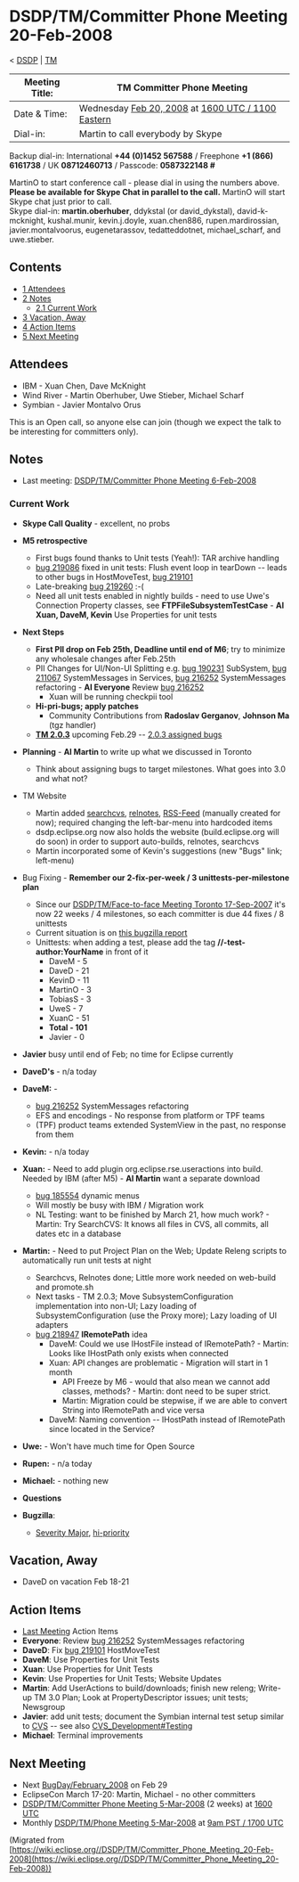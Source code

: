 

DSDP/TM/Committer Phone Meeting 20-Feb-2008
===========================================

< [DSDP](https://wiki.eclipse.org/DSDP "DSDP")‎ | [TM](./TM "DSDP/TM")

| Meeting Title: | **TM Committer Phone Meeting** |
| --- | --- |
| Date & Time: | Wednesday [Feb 20, 2008](./index.php?title=Feb_20,_2008&action=edit&redlink=1 "Feb 20, 2008 (page does not exist)") at [1600 UTC / 1100 Eastern](http://www.timeanddate.com/worldclock/meetingdetails.html?year=2008&month=2&day=20&hour=16&min=00&sec=0&p1=224&p2=159&p3=250&p4=136&p5=223&iv=1800) |
| Dial-in: | Martin to call everybody by Skype |

Backup dial-in: International **+44 (0)1452 567588** / Freephone **+1 (866) 6161738** / UK **08712460713** / Passcode: **0587322148 #**

MartinO to start conference call - please dial in using the numbers above.  
**Please be available for Skype Chat in parallel to the call.** MartinO will start Skype chat just prior to call.  
Skype dial-in: **martin.oberhuber**, ddykstal (or david\_dykstal), david-k-mcknight, kushal.munir, kevin.j.doyle, xuan.chen886, rupen.mardirossian, javier.montalvoorus, eugenetarassov, tedatteddotnet, michael\_scharf, and uwe.stieber.  

Contents
--------

*   [1 Attendees](#Attendees)
*   [2 Notes](#Notes)
    *   [2.1 Current Work](#Current-Work)
*   [3 Vacation, Away](#Vacation.2C-Away)
*   [4 Action Items](#Action-Items)
*   [5 Next Meeting](#Next-Meeting)

Attendees
---------

*   IBM - Xuan Chen, Dave McKnight
*   Wind River - Martin Oberhuber, Uwe Stieber, Michael Scharf
*   Symbian - Javier Montalvo Orus

This is an Open call, so anyone else can join (though we expect the talk to be interesting for committers only).

Notes
-----

*   Last meeting: [DSDP/TM/Committer Phone Meeting 6-Feb-2008](./Committer_Phone_Meeting_6-Feb-2008 "DSDP/TM/Committer Phone Meeting 6-Feb-2008")

### Current Work

*   **Skype Call Quality** \- excellent, no probs
*   **M5 retrospective**
    *   First bugs found thanks to Unit tests (Yeah!): TAR archive handling
    *   [bug 219086](https://bugs.eclipse.org/bugs/show_bug.cgi?id=219086) fixed in unit tests: Flush event loop in tearDown -- leads to other bugs in HostMoveTest, [bug 219101](https://bugs.eclipse.org/bugs/show_bug.cgi?id=219101)
    *   Late-breaking [bug 219260](https://bugs.eclipse.org/bugs/show_bug.cgi?id=219260) :-(
    *   Need all unit tests enabled in nightly builds - need to use Uwe's Connection Property classes, see **FTPFileSubsystemTestCase** \- **AI Xuan, DaveM, Kevin** Use Properties for unit tests
*   **Next Steps**
    *   **First PII drop on Feb 25th, Deadline until end of M6**; try to minimize any wholesale changes after Feb.25th
    *   PII Changes for UI/Non-UI Splitting e.g. [bug 190231](https://bugs.eclipse.org/bugs/show_bug.cgi?id=190231) SubSystem, [bug 211067](https://bugs.eclipse.org/bugs/show_bug.cgi?id=211067) SystemMessages in Services, [bug 216252](https://bugs.eclipse.org/bugs/show_bug.cgi?id=216252) SystemMessages refactoring - **AI Everyone** Review [bug 216252](https://bugs.eclipse.org/bugs/show_bug.cgi?id=216252)
        *   Xuan will be running checkpii tool
    *   **Hi-pri-bugs; apply patches**
        *   Community Contributions from **Radoslav Gerganov**, **Johnson Ma** (tgz handler)
    *   **[TM 2.0.3](./TM_2.0_Ramp_down_Plan_for_Europa#Ramp_down_for_Europa_SR2_.2829-Feb-2007.29 "TM 2.0 Ramp down Plan for Europa")** upcoming Feb.29 -- [2.0.3 assigned bugs](https://bugs.eclipse.org/bugs/buglist.cgi?query_format=advanced&classification=DSDP&product=Target+Management&target_milestone=2.0.3&cmdtype=doit)
*   **Planning** \- **AI Martin** to write up what we discussed in Toronto
    *   Think about assigning bugs to target milestones. What goes into 3.0 and what not?
*   TM Website
    *   Martin added [searchcvs](http://dsdp.eclipse.org/dsdp/tm/searchcvs.php?q=&project=0), [relnotes](http://dsdp.eclipse.org/dsdp/tm/news/relnotes.php?project=rse&version=HEAD), [RSS-Feed](http://dsdp.eclipse.org/dsdp/tm/feeds/builds-rse.xml) (manually created for now); required changing the left-bar-menu into hardcoded items
    *   dsdp.eclipse.org now also holds the website (build.eclipse.org will do soon) in order to support auto-builds, relnotes, searchcvs
    *   Martin incorporated some of Kevin's suggestions (new "Bugs" link; left-menu)
*   Bug Fixing - **Remember our 2-fix-per-week / 3 unittests-per-milestone plan**
    *   Since our [DSDP/TM/Face-to-face Meeting Toronto 17-Sep-2007](./Face-to-face_Meeting_Toronto_17-Sep-2007 "DSDP/TM/Face-to-face Meeting Toronto 17-Sep-2007") it's now 22 weeks / 4 milestones, so each committer is due 44 fixes / 8 unittests
    *   Current situation is on [this bugzilla report](https://bugs.eclipse.org/bugs/report.cgi?x_axis_field=&y_axis_field=assigned_to&z_axis_field=&query_format=report-table&classification=DSDP&product=Target+Management&bug_status=RESOLVED&bug_status=VERIFIED&bug_status=CLOSED&chfieldfrom=2007-09-17&chfieldto=Now&chfield=bug_status&chfieldvalue=RESOLVED&format=table&action=wrap&negate0=1&field0-0-0=resolution&type0-0-0=equals&value0-0-0=DUPLICATE)
    *   Unittests: when adding a test, please add the tag **//-test-author:YourName** in front of it
        *   DaveM - 5
        *   DaveD - 21
        *   KevinD - 11
        *   MartinO - 3
        *   TobiasS - 3
        *   UweS - 7
        *   XuanC - 51
        *   **Total - 101**
        *   Javier - 0
*   **Javier** busy until end of Feb; no time for Eclipse currently
*   **DaveD's** \- n/a today
*   **DaveM:** -
    *   [bug 216252](https://bugs.eclipse.org/bugs/show_bug.cgi?id=216252) SystemMessages refactoring
    *   EFS and encodings - No response from platform or TPF teams
    *   (TPF) product teams extended SystemView in the past, no response from them
*   **Kevin:** \- n/a today
*   **Xuan:** \- Need to add plugin org.eclipse.rse.useractions into build. Needed by IBM (after M5) - **AI Martin** want a separate download
    *   [bug 185554](https://bugs.eclipse.org/bugs/show_bug.cgi?id=185554) dynamic menus
    *   Will mostly be busy with IBM / Migration work
    *   NL Testing: want to be finished by March 21, how much work? - Martin: Try SearchCVS: It knows all files in CVS, all commits, all dates etc in a database
*   **Martin:** \- Need to put Project Plan on the Web; Update Releng scripts to automatically run unit tests at night
    *   Searchcvs, Relnotes done; Little more work needed on web-build and promote.sh
    *   Next tasks - TM 2.0.3; Move SubsystemConfiguration implementation into non-UI; Lazy loading of SubsystemConfiguration (use the Proxy more); Lazy loading of UI adapters
    *   [bug 218947](https://bugs.eclipse.org/bugs/show_bug.cgi?id=218947) **IRemotePath** idea
        *   DaveM: Could we use IHostFile instead of IRemotePath? - Martin: Looks like IHostPath only exists when connected
        *   Xuan: API changes are problematic - Migration will start in 1 month
            *   API Freeze by M6 - would that also mean we cannot add classes, methods? - Martin: dont need to be super strict.
            *   Martin: Migration could be stepwise, if we are able to convert String into IRemotePath and vice versa
        *   DaveM: Naming convention -- IHostPath instead of IRemotePath since located in the Service?
*   **Uwe:** \- Won't have much time for Open Source
*   **Rupen:** \- n/a today
*   **Michael:** \- nothing new
*   **Questions**

*   **Bugzilla**:
    *   [Severity Major](https://bugs.eclipse.org/bugs/buglist.cgi?query_format=advanced&classification=DSDP&product=Target+Management&bug_status=UNCONFIRMED&bug_status=NEW&bug_status=ASSIGNED&bug_status=REOPENED&bug_severity=blocker&bug_severity=critical&bug_severity=major&cmdtype=doit), [hi-priority](https://bugs.eclipse.org/bugs/buglist.cgi?query_format=advanced&classification=DSDP&product=Target+Management&bug_status=UNCONFIRMED&bug_status=NEW&bug_status=ASSIGNED&bug_status=REOPENED&cmdtype=doit&field0-0-0=priority&type0-0-0=regexp&value0-0-0=P%5B12%5D&field0-0-1=bug_severity&type0-0-1=regexp&value0-0-1=blocker%7Ccritical%7Cmajor)

Vacation, Away
--------------

*   DaveD on vacation Feb 18-21

Action Items
------------

*   [Last Meeting](./Committer_Phone_Meeting_6-Feb-2008#Action_Items "DSDP/TM/Committer Phone Meeting 6-Feb-2008") Action Items
*   **Everyone**: Review [bug 216252](https://bugs.eclipse.org/bugs/show_bug.cgi?id=216252) SystemMessages refactoring
*   **DaveD**: Fix [bug 219101](https://bugs.eclipse.org/bugs/show_bug.cgi?id=219101) HostMoveTest
*   **DaveM**: Use Properties for Unit Tests
*   **Xuan**: Use Properties for Unit Tests
*   **Kevin**: Use Properties for Unit Tests; Website Updates
*   **Martin**: Add UserActions to build/downloads; finish new releng; Write-up TM 3.0 Plan; Look at PropertyDescriptor issues; unit tests; Newsgroup
*   **Javier**: add unit tests; document the Symbian internal test setup similar to [CVS](https://bugs.eclipse.org/bugs/show_bug.cgi?id=204138#c20) \-\- see also [CVS_Development#Testing](./CVS_Development#Testing "CVS Development")
*   **Michael**: Terminal improvements

Next Meeting
------------

*   Next [BugDay/February_2008](./BugDay/February_2008 "BugDay/February 2008") on Feb 29
*   EclipseCon March 17-20: Martin, Michael - no other committers
*   [DSDP/TM/Committer Phone Meeting 5-Mar-2008](./Committer_Phone_Meeting_5-Mar-2008 "DSDP/TM/Committer Phone Meeting 5-Mar-2008") (2 weeks) at [1600 UTC](http://www.timeanddate.com/worldclock/meetingdetails.html?year=2008&month=3&day=5&hour=16&min=00&sec=0&p1=224&p2=159&p3=250&p4=136&p5=223&iv=1800)
*   Monthly [DSDP/TM/Phone Meeting 5-Mar-2008](./Phone_Meeting_5-Mar-2008 "DSDP/TM/Phone Meeting 5-Mar-2008") at [9am PST / 1700 UTC](http://www.timeanddate.com/worldclock/fixedtime.html?month=3&day=5&year=2008&hour=16&min=00&sec=0&p1=0)


(Migrated from [https://wiki.eclipse.org//DSDP/TM/Committer_Phone_Meeting_20-Feb-2008](https://wiki.eclipse.org//DSDP/TM/Committer_Phone_Meeting_20-Feb-2008))